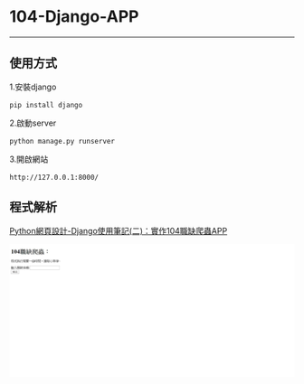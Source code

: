 # 104-Django-APP
***
## 使用方式

1.安裝django
```
pip install django
```
2.啟動server
```
python manage.py runserver
```
3.開啟網站
```
http://127.0.0.1:8000/
```

## 程式解析

[Python網頁設計-Django使用筆記(二)：實作104職缺爬蟲APP](https://medium.com/@yanweiliu/python%E7%B6%B2%E9%A0%81%E8%A8%AD%E8%A8%88-django%E4%BD%BF%E7%94%A8%E7%AD%86%E8%A8%98-%E4%BA%8C-%E5%AF%A6%E4%BD%9C104%E8%81%B7%E7%BC%BA%E7%88%AC%E8%9F%B2app-27e73038060c)

![demo](https://github.com/e96031413/104-Django-APP/blob/master/demo.JPG)
